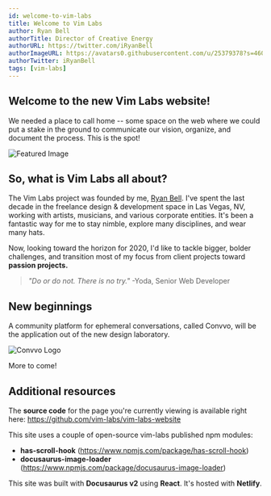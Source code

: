 ```yaml
---
id: welcome-to-vim-labs
title: Welcome to Vim Labs
author: Ryan Bell
authorTitle: Director of Creative Energy
authorURL: https://twitter.com/iRyanBell
authorImageURL: https://avatars0.githubusercontent.com/u/25379378?s=460&v=4
authorTwitter: iRyanBell
tags: [vim-labs]
---
```


## Welcome to the new Vim Labs website!

We needed a place to call home -- some space on the web where we could put a stake in the ground to communicate our vision, organize, and document the process. This is the spot!

![Featured Image](/img/article_assets/2019-11-14-welcome-featured.jpg)

## So, what is Vim Labs all about?

The Vim Labs project was founded by me, [Ryan Bell](https://twitter.com/iRyanBell). I've spent the last decade in the freelance design & development space in Las Vegas, NV, working with artists, musicians, and various corporate entities. It's been a fantastic way for me to stay nimble, explore many disciplines, and wear many hats.

Now, looking toward the horizon for 2020, I'd like to tackle bigger, bolder challenges, and transition most of my focus from client projects toward **passion projects.**

> _"Do or do not. There is no try."_
> -Yoda, Senior Web Developer

## New beginnings

A community platform for ephemeral conversations, called Convvo, will be the application out of the new design laboratory.

![Convvo Logo](/img/article_assets/2019-11-14-welcome-convvo.png)

More to come!

## Additional resources

The **source code** for the page you're currently viewing is available right here:
https://github.com/vim-labs/vim-labs-website

This site uses a couple of open-source vim-labs published npm modules:

- **has-scroll-hook** (https://www.npmjs.com/package/has-scroll-hook)
- **docusaurus-image-loader** (https://www.npmjs.com/package/docusaurus-image-loader)

This site was built with **Docusaurus v2** using **React**. It's hosted with **Netlify**.
